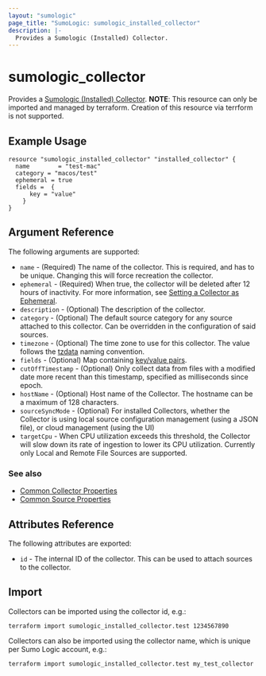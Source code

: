 ```yaml
---
layout: "sumologic"
page_title: "SumoLogic: sumologic_installed_collector"
description: |-
  Provides a Sumologic (Installed) Collector.
---
```


# sumologic_collector
Provides a [Sumologic (Installed) Collector][1].
**NOTE**: This resource can only be imported and managed by terraform. Creation of this resource via terrform is not supported.

## Example Usage
```hcl
resource "sumologic_installed_collector" "installed_collector" {
  name        = "test-mac"
  category = "macos/test"
  ephemeral = true
  fields =  {
      key = "value"
    }
}
```

## Argument Reference

The following arguments are supported:

  * `name` - (Required) The name of the collector. This is required, and has to be unique. Changing this will force recreation the collector.
  * `ephemeral` - (Required) When true, the collector will be deleted after 12 hours of inactivity. For more information, see [Setting a Collector as Ephemeral][5].
  * `description` - (Optional) The description of the collector.
  * `category` - (Optional) The default source category for any source attached to this collector. Can be overridden in the configuration of said sources.
  * `timezone` - (Optional) The time zone to use for this collector. The value follows the [tzdata][2] naming convention.
  * `fields` - (Optional) Map containing [key/value pairs][3].
  * `cutOffTimestamp` - (Optional) Only collect data from files with a modified date more recent than this timestamp, specified as milliseconds since epoch.
  * `hostName` - (Optional) Host name of the Collector. The hostname can be a maximum of 128 characters.
  * `sourceSyncMode` - (Optional) For installed Collectors, whether the Collector is using local source configuration management (using a JSON file), or cloud management (using the UI)
  * `targetCpu` - When CPU utilization exceeds this threshold, the Collector will slow down its rate of ingestion to lower its CPU utilization. Currently only Local and Remote File Sources are supported.

### See also
  * [Common Collector Properties](https://help.sumologic.com/APIs/Collector-Management-API/Collector-API-Methods-and-Examples#response-fields)
  * [Common Source Properties](https://github.com/terraform-providers/terraform-provider-sumologic/tree/master/website#common-source-properties)

## Attributes Reference
The following attributes are exported:

  * `id` - The internal ID of the collector. This can be used to attach sources to the collector.

## Import
Collectors can be imported using the collector id, e.g.:

```hcl
terraform import sumologic_installed_collector.test 1234567890
```

Collectors can also be imported using the collector name, which is unique per Sumo Logic account, e.g.:

```hcl
terraform import sumologic_installed_collector.test my_test_collector
```

[1]: https://help.sumologic.com/03Send-Data/Installed-Collectors/01About-Installed-Collectors
[2]: https://en.wikipedia.org/wiki/Tz_database
[3]: https://help.sumologic.com/Manage/Fields
[4]: https://www.terraform.io/docs/configuration/resources.html#prevent_destroy
[5]:https://help.sumologic.com/03Send-Data/Installed-Collectors/05Reference-Information-for-Collector-Installation/11Set-a-Collector-as-Ephemeral
